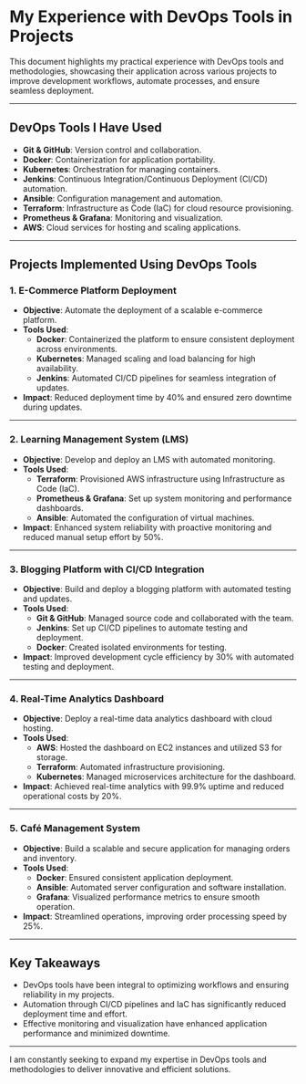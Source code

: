 # My Experience with DevOps Tools in Projects

This document highlights my practical experience with DevOps tools and methodologies, showcasing their application across various projects to improve development workflows, automate processes, and ensure seamless deployment.

---

## **DevOps Tools I Have Used**

- **Git & GitHub**: Version control and collaboration.
- **Docker**: Containerization for application portability.
- **Kubernetes**: Orchestration for managing containers.
- **Jenkins**: Continuous Integration/Continuous Deployment (CI/CD) automation.
- **Ansible**: Configuration management and automation.
- **Terraform**: Infrastructure as Code (IaC) for cloud resource provisioning.
- **Prometheus & Grafana**: Monitoring and visualization.
- **AWS**: Cloud services for hosting and scaling applications.

---

## **Projects Implemented Using DevOps Tools**

### **1. E-Commerce Platform Deployment**
- **Objective**: Automate the deployment of a scalable e-commerce platform.  
- **Tools Used**: 
  - **Docker**: Containerized the platform to ensure consistent deployment across environments.  
  - **Kubernetes**: Managed scaling and load balancing for high availability.  
  - **Jenkins**: Automated CI/CD pipelines for seamless integration of updates.  
- **Impact**: Reduced deployment time by 40% and ensured zero downtime during updates.

---

### **2. Learning Management System (LMS)**
- **Objective**: Develop and deploy an LMS with automated monitoring.  
- **Tools Used**:
  - **Terraform**: Provisioned AWS infrastructure using Infrastructure as Code (IaC).  
  - **Prometheus & Grafana**: Set up system monitoring and performance dashboards.  
  - **Ansible**: Automated the configuration of virtual machines.  
- **Impact**: Enhanced system reliability with proactive monitoring and reduced manual setup effort by 50%.

---

### **3. Blogging Platform with CI/CD Integration**
- **Objective**: Build and deploy a blogging platform with automated testing and updates.  
- **Tools Used**:
  - **Git & GitHub**: Managed source code and collaborated with the team.  
  - **Jenkins**: Set up CI/CD pipelines to automate testing and deployment.  
  - **Docker**: Created isolated environments for testing.  
- **Impact**: Improved development cycle efficiency by 30% with automated testing and deployment.

---

### **4. Real-Time Analytics Dashboard**
- **Objective**: Deploy a real-time data analytics dashboard with cloud hosting.  
- **Tools Used**:
  - **AWS**: Hosted the dashboard on EC2 instances and utilized S3 for storage.  
  - **Terraform**: Automated infrastructure provisioning.  
  - **Kubernetes**: Managed microservices architecture for the dashboard.  
- **Impact**: Achieved real-time analytics with 99.9% uptime and reduced operational costs by 20%.

---

### **5. Café Management System**
- **Objective**: Build a scalable and secure application for managing orders and inventory.  
- **Tools Used**:
  - **Docker**: Ensured consistent application deployment.  
  - **Ansible**: Automated server configuration and software installation.  
  - **Grafana**: Visualized performance metrics to ensure smooth operation.  
- **Impact**: Streamlined operations, improving order processing speed by 25%.

---

## **Key Takeaways**
- DevOps tools have been integral to optimizing workflows and ensuring reliability in my projects.
- Automation through CI/CD pipelines and IaC has significantly reduced deployment time and effort.
- Effective monitoring and visualization have enhanced application performance and minimized downtime.

---

I am constantly seeking to expand my expertise in DevOps tools and methodologies to deliver innovative and efficient solutions.
